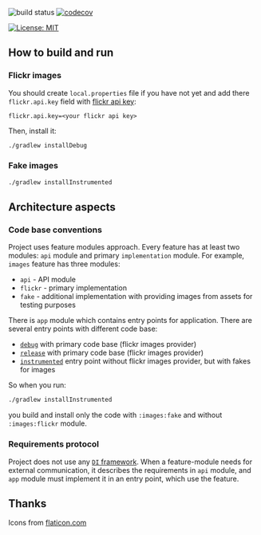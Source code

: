 ![build status](https://github.com/nikialeksey/image-search/actions/workflows/workflow.yml/badge.svg)
[![codecov](https://codecov.io/gh/nikialeksey/image-search/branch/master/graph/badge.svg)](https://codecov.io/gh/nikialeksey/image-search)

[![License: MIT](https://img.shields.io/badge/License-MIT-yellow.svg)](https://github.com/nikialeksey/image-search/blob/master/LICENSE)

## How to build and run

### Flickr images
You should create `local.properties` file if you have not yet and add 
there `flickr.api.key` field with [flickr api key](https://www.flickr.com/services/api/misc.api_keys.html):

```properties
flickr.api.key=<your flickr api key>
``` 

Then, install it:
```bash
./gradlew installDebug
```

### Fake images

```bash
./gradlew installInstrumented
```

## Architecture aspects

### Code base conventions
Project uses feature modules approach. Every feature has at least two modules: `api` 
module and primary `implementation` module. For example, `images` feature has three
modules:

- `api` - API module
- `flickr` - primary implementation
- `fake` - additional implementation with providing images from assets for
testing purposes

There is `app` module which contains entry points for application. There 
are several entry points with different code base:

- [`debug`](https://github.com/nikialeksey/image-search/blob/master/app/src/debug/java/com/nikialeksey/interview/imagesearch/Application.kt)
with primary code base (flickr images provider)
- [`release`](https://github.com/nikialeksey/image-search/blob/master/app/src/release/java/com/nikialeksey/interview/imagesearch/Application.kt)
with primary code base (flickr images provider)
- [`instrumented`](https://github.com/nikialeksey/image-search/blob/master/app/src/instrumented/java/com/nikialeksey/interview/imagesearch/Application.kt)
entry point without flickr images provider, but with fakes for images
 
So when you run:
```bash
./gradlew installInstrumented
``` 
you build and install only the code with `:images:fake` and without `:images:flickr`
module.

### Requirements protocol
Project does not use any [`DI` framework](https://en.wikipedia.org/wiki/Dependency_injection#Dependency_injection_frameworks).
When a feature-module needs for external communication, it describes the 
requirements in `api` module, and `app` module must implement it in an
entry point, which use the feature.

## Thanks

Icons from [flaticon.com](https://www.flaticon.com/packs/multimedia-collection)